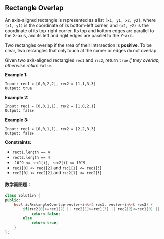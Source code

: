 ## Rectangle Overlap 

An axis-aligned rectangle is represented as a list `[x1, y1, x2, y2]`, where `(x1, y1)` is the coordinate of its bottom-left corner, and `(x2, y2)` is the coordinate of its top-right corner. Its top and bottom edges are parallel to the X-axis, and its left and right edges are parallel to the Y-axis.

Two rectangles overlap if the area of their intersection is **positive**. To be clear, two rectangles that only touch at the corner or edges do not overlap.

Given two axis-aligned rectangles `rec1` and `rec2`, return `true` *if they overlap, otherwise return* `false`.

**Example 1:**

```
Input: rec1 = [0,0,2,2], rec2 = [1,1,3,3]
Output: true
```

**Example 2:**

```
Input: rec1 = [0,0,1,1], rec2 = [1,0,2,1]
Output: false
```

**Example 3:**

```
Input: rec1 = [0,0,1,1], rec2 = [2,2,3,3]
Output: false
```

**Constraints:**

- `rect1.length == 4`
- `rect2.length == 4`
- `-10^9 <= rec1[i], rec2[i] <= 10^9`
- `rec1[0] <= rec1[2]` and `rec1[1] <= rec1[3]`
- `rec2[0] <= rec2[2]` and `rec2[1] <= rec2[3]`

#### 数学画图题：

```c++
class Solution {
public:
    bool isRectangleOverlap(vector<int>& rec1, vector<int>& rec2) {
        if(rec2[0]>=rec1[2] || rec2[1]>=rec1[3] || rec2[2]<=rec1[0] || rec2[3]<=rec1[1])
            return false;
        else
            return true;
    }
};
```


